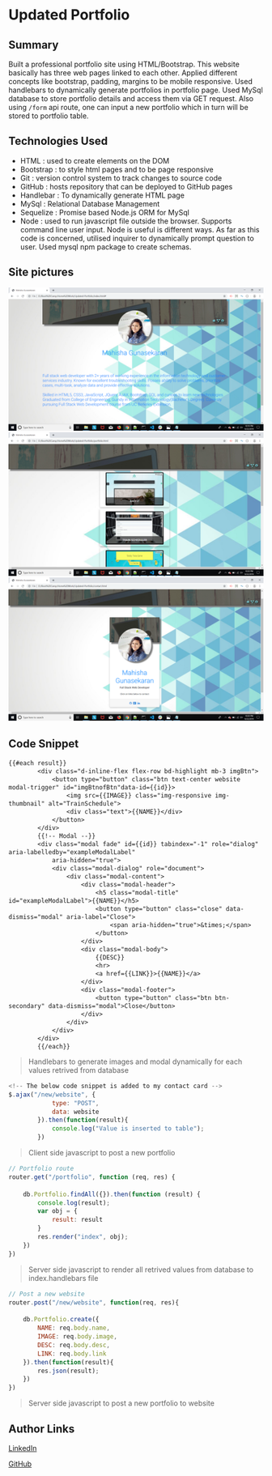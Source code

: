 # Updated Portfolio

## Summary
Built a professional portfolio site using HTML/Bootstrap. This website basically has three web pages linked to each other. Applied different concepts like bootstrap, padding, margins to be mobile responsive. Used handlebars to dynamically generate portfolios in portfolio page. Used MySql database to store portfolio details and access them via GET request. Also using `/form` api route, one can input a new portfolio which in turn will be stored to portfolio table.

## Technologies Used
- HTML : used to create elements on the DOM
- Bootstrap : to style html pages and to be page responsive
- Git : version control system to track changes to source code
- GitHub : hosts repository that can be deployed to GitHub pages
- Handlebar : To dynamically generate HTML page
- MySql : Relational Database Management
- Sequelize : Promise based Node.js ORM for MySql
- Node : used to run javascript file outside the browser. Supports command line user input. Node is useful is different ways. As
far as this code is concerned, utilised inquirer to dynamically prompt question to user. Used mysql npm package to create schemas.

## Site pictures
![Site](one.jpg)
![Site](two.jpg)
![Site](three.jpg)

## Code Snippet
```Handlebars
{{#each result}}
        <div class="d-inline-flex flex-row bd-highlight mb-3 imgBtn">
            <button type="button" class="btn text-center website modal-trigger" id="imgBtnofBtn"data-id={{id}}>
                <img src={{IMAGE}} class="img-responsive img-thumbnail" alt="TrainSchedule">
                <div class="text">{{NAME}}</div>
            </button>
        </div>
        {{!-- Modal --}}
        <div class="modal fade" id={{id}} tabindex="-1" role="dialog" aria-labelledby="exampleModalLabel"
            aria-hidden="true">
            <div class="modal-dialog" role="document">
                <div class="modal-content">
                    <div class="modal-header">
                        <h5 class="modal-title" id="exampleModalLabel">{{NAME}}</h5>
                        <button type="button" class="close" data-dismiss="modal" aria-label="Close">
                            <span aria-hidden="true">&times;</span>
                        </button>
                    </div>
                    <div class="modal-body">
                        {{DESC}}
                        <hr>
                        <a href={{LINK}}>{{NAME}}</a>
                    </div>
                    <div class="modal-footer">
                        <button type="button" class="btn btn-secondary" data-dismiss="modal">Close</button>
                    </div>
                </div>
            </div>
        </div>
        {{/each}}
```
> Handlebars to generate images and modal dynamically for each values retrived from database

```Javascript
<!-- The below code snippet is added to my contact card -->
$.ajax("/new/website", {
            type: "POST",
            data: website
        }).then(function(result){
            console.log("Value is inserted to table");
        })
```
> Client side javascript to post a new portfolio

```Javascript
// Portfolio route
router.get("/portfolio", function (req, res) {

    db.Portfolio.findAll({}).then(function (result) {
        console.log(result);
        var obj = {
            result: result
        }
        res.render("index", obj);
    })
})
```
> Server side javascript to render all retrived values from database to index.handlebars file

```Javascript
// Post a new website
router.post("/new/website", function(req, res){

    db.Portfolio.create({
        NAME: req.body.name,
        IMAGE: req.body.image,
        DESC: req.body.desc,
        LINK: req.body.link
    }).then(function(result){
        res.json(result);
    })
})
```
> Server side javascript to post a new portfolio to website

## Author Links
[LinkedIn](https://www.linkedin.com/in/mahisha-gunasekaran-0a780a88/)

[GitHub](https://github.com/Mahi-Mani)

